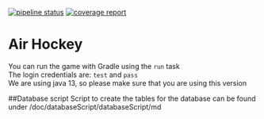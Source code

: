 [![pipeline status](https://gitlab.ewi.tudelft.nl/cse2115/2019-2020/AH/sem-group-43/template/badges/master/pipeline.svg)](https://gitlab.ewi.tudelft.nl/cse2115/2019-2020/AH/sem-group-43/template/badges/master)
[![coverage report](https://gitlab.ewi.tudelft.nl/cse2115/2019-2020/AH/sem-group-43/template/badges/master/coverage.svg)](https://gitlab.ewi.tudelft.nl/cse2115/2019-2020/AH/sem-group-43/template/badges/master)

# Air Hockey
You can run the game with Gradle using the `run` task <br/>
The login credentials are: `test` and `pass` <br/>
We are using java 13, so please make sure that you are using this version

##Database script
Script to create the tables for the database can be found under /doc/databaseScript/databaseScript/md